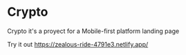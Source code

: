 # Crypto

Crypto it's a proyect for a Mobile-first platform landing page

Try it out https://zealous-ride-4791e3.netlify.app/ 
